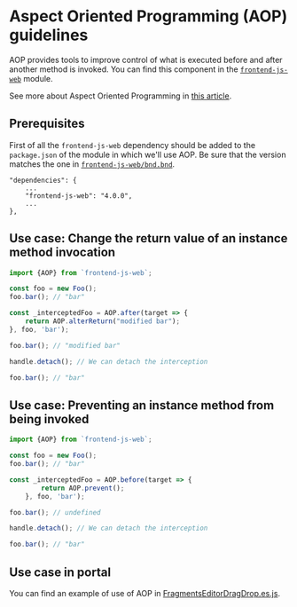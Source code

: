 # Aspect Oriented Programming (AOP) guidelines

AOP provides tools to improve control of what is executed before and after another method is invoked. You can find this component in the [`frontend-js-web`](https://github.com/liferay/liferay-portal/tree/c0c13433600398fed8768f539aa8212978f7409c/modules/apps/frontend-js/frontend-js-web) module.

See more about Aspect Oriented Programming in [this article](https://medium.com/@kyuwoo.choi/sneak-peek-to-javascript-aop-16458f807842).

## Prerequisites

First of all the `frontend-js-web` dependency should be added to the `package.json` of the module in which we'll use AOP. Be sure that the version matches the one in [`frontend-js-web/bnd.bnd`](https://github.com/liferay/liferay-portal/blob/c0c13433600398fed8768f539aa8212978f7409c/modules/apps/frontend-js/frontend-js-web/bnd.bnd).

```
"dependencies": {
	...
	"frontend-js-web": "4.0.0",
	...
},
```

## Use case: Change the return value of an instance method invocation

```javascript
import {AOP} from `frontend-js-web`;

const foo = new Foo();
foo.bar(); // "bar"

const _interceptedFoo = AOP.after(target => {
	return AOP.alterReturn("modified bar");
}, foo, 'bar');

foo.bar(); // "modified bar"

handle.detach(); // We can detach the interception

foo.bar(); // "bar"
```

## Use case: Preventing an instance method from being invoked

```javascript
import {AOP} from `frontend-js-web`;

const foo = new Foo();
foo.bar(); // "bar"

const _interceptedFoo = AOP.before(target => {
		return AOP.prevent();
	}, foo, 'bar');

foo.bar(); // undefined

handle.detach(); // We can detach the interception

foo.bar(); // "bar"
```

## Use case in portal

You can find an example of use of AOP in [FragmentsEditorDragDrop.es.js](https://github.com/liferay/liferay-portal/blob/c0c13433600398fed8768f539aa8212978f7409c/modules/apps/layout/layout-content-page-editor-web/src/main/resources/META-INF/resources/js/utils/FragmentsEditorDragDrop.es.js).
